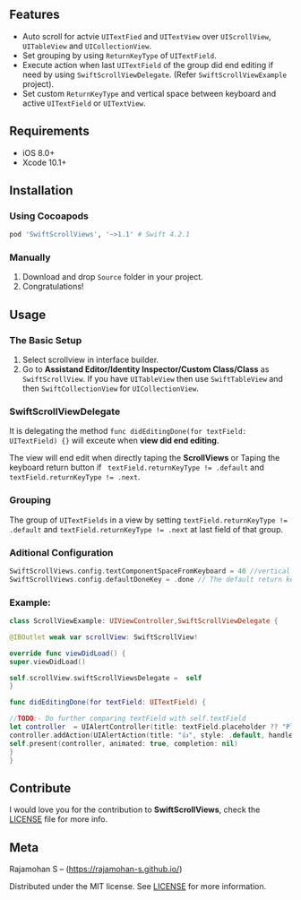 ## Features

- Auto scroll for actvie `UITextFied` and `UITextView` over `UIScrollView`, `UITableView` and `UICollectionView`.
- Set grouping by using `ReturnKeyType` of `UITextField`.
- Execute action when last `UITextField` of the group did end editing if need by using `SwiftScrollViewDelegate`. (Refer `SwiftScrollViewExample` project).
- Set custom `ReturnKeyType` and vertical space between keyboard and active `UITextField` or `UITextView`.

## Requirements

- iOS 8.0+
- Xcode 10.1+

## Installation

### Using Cocoapods

```ruby
pod 'SwiftScrollViews', '~>1.1' # Swift 4.2.1
```

### Manually
1. Download and drop ```Source``` folder in your project.  
2. Congratulations! 

## Usage

### The Basic Setup
1. Select scrollview in interface builder.
2. Go to **Assistand Editor/Identity Inspector/Custom Class/Class** as `SwiftScrollView`. If you have `UITableView` then use `SwiftTableView` and then `SwiftCollectionView` for `UICollectionView`.

### SwiftScrollViewDelegate

It is delegating the method ```func didEditingDone(for textField: UITextField) {}``` will exceute when **view did end editing**.

The view will end edit when directly taping the **ScrollViews** or Taping the keyboard return button if ` textField.returnKeyType != .default` and `textField.returnKeyType != .next`.

### Grouping

The group of `UITextFields` in a view by setting `textField.returnKeyType != .default` and `textField.returnKeyType != .next` at last field of that group.

### Aditional Configuration 

```swift
SwiftScrollViews.config.textComponentSpaceFromKeyboard = 40 //vertical space between keyboard and active text field or text view.
SwiftScrollViews.config.defaultDoneKey = .done // The default return key of last text field over the scroll view.
```

### Example:
```swift
class ScrollViewExample: UIViewController,SwiftScrollViewDelegate {

@IBOutlet weak var scrollView: SwiftScrollView!

override func viewDidLoad() {
super.viewDidLoad()

self.scrollView.swiftScrollViewsDelegate =  self
}

func didEditingDone(for textField: UITextField) {

//TODO:- Do further comparing textField with self.textField
let controller  = UIAlertController(title: textField.placeholder ?? "Place Holder Nil", message: "✅ Editing Done!", preferredStyle: .alert)
controller.addAction(UIAlertAction(title: "👍", style: .default, handler: nil))
self.present(controller, animated: true, completion: nil)
}
}
```
## Contribute
I would love you for the contribution to **SwiftScrollViews**, check the [LICENSE](https://github.com/RAJAMOHAN-S/SwiftScrollViews/blob/master/LICENSE.md) file for more info.

## Meta

Rajamohan S – (https://rajamohan-s.github.io/)

Distributed under the MIT license. See [LICENSE](https://github.com/RAJAMOHAN-S/SwiftScrollViews/blob/master/LICENSE.md) for more information.
